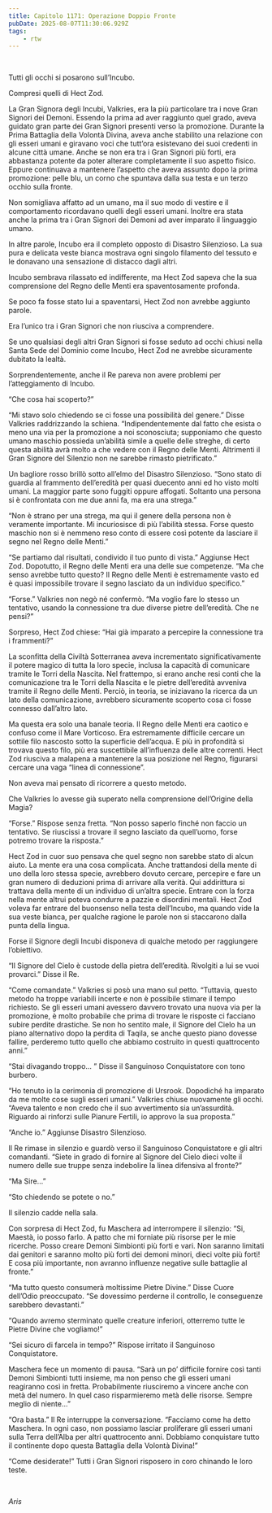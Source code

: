 ```yaml
---
title: Capitolo 1171: Operazione Doppio Fronte
pubDate: 2025-08-07T11:30:06.929Z
tags:
    - rtw
---
```



&nbsp;


Tutti gli occhi si posarono sull’Incubo.


Compresi quelli di Hect Zod.


La Gran Signora degli Incubi, Valkries, era la più particolare tra i nove Gran Signori dei Demoni. Essendo la prima ad aver raggiunto quel grado, aveva guidato gran parte dei Gran Signori presenti verso la promozione. Durante la Prima Battaglia della Volontà Divina, aveva anche stabilito una relazione con gli esseri umani e giravano voci che tutt’ora esistevano dei suoi credenti in alcune città umane. Anche se non era tra i Gran Signori più forti, era abbastanza potente da poter alterare completamente il suo aspetto fisico. Eppure continuava a mantenere l’aspetto che aveva assunto dopo la prima promozione: pelle blu, un corno che spuntava dalla sua testa e un terzo occhio sulla fronte.


Non somigliava affatto ad un umano, ma il suo modo di vestire e il comportamento ricordavano quelli degli esseri umani. Inoltre era stata anche la prima tra i Gran Signori dei Demoni ad aver imparato il linguaggio umano.


In altre parole, Incubo era il completo opposto di Disastro Silenzioso. La sua pura e delicata veste bianca mostrava ogni singolo filamento del tessuto e le donavano una sensazione di distacco dagli altri.


Incubo sembrava rilassato ed indifferente, ma Hect Zod sapeva che la sua comprensione del Regno delle Menti era spaventosamente profonda.


Se poco fa fosse stato lui a spaventarsi, Hect Zod non avrebbe aggiunto parole.


Era l’unico tra i Gran Signori che non riusciva a comprendere.


Se uno qualsiasi degli altri Gran Signori si fosse seduto ad occhi chiusi nella Santa Sede del Dominio come Incubo, Hect Zod ne avrebbe sicuramente dubitato la lealtà.


Sorprendentemente, anche il Re pareva non avere problemi per l’atteggiamento di Incubo.


“Che cosa hai scoperto?”


“Mi stavo solo chiedendo se ci fosse una possibilità del genere.” Disse Valkries raddrizzando la schiena. “Indipendentemente dal fatto che esista o meno una via per la promozione a noi sconosciuta; supponiamo che questo umano maschio possieda un’abilità simile a quelle delle streghe, di certo questa abilità avrà molto a che vedere con il Regno delle Menti. Altrimenti il Gran Signore del Silenzio non ne sarebbe rimasto pietrificato.”


Un bagliore rosso brillò sotto all’elmo del Disastro Silenzioso. “Sono stato di guardia al frammento dell’eredità per quasi duecento anni ed ho visto molti umani. La maggior parte sono fuggiti oppure affogati. Soltanto una persona si è confrontata con me due anni fa, ma era una strega.”


“Non è strano per una strega, ma qui il genere della persona non è veramente importante. Mi incuriosisce di più l’abilità stessa. Forse questo maschio non si è nemmeno reso conto di essere così potente da lasciare il segno nel Regno delle Menti.”


“Se partiamo dal risultati, condivido il tuo punto di vista.” Aggiunse Hect Zod. Dopotutto, il Regno delle Menti era una delle sue competenze. “Ma che senso avrebbe tutto questo? Il Regno delle Menti è estremamente vasto ed è quasi impossibile trovare il segno lasciato da un individuo specifico.”


“Forse.” Valkries non negò né confermò. “Ma voglio fare lo stesso un tentativo, usando la connessione tra due diverse pietre dell’eredità. Che ne pensi?”


Sorpreso, Hect Zod chiese: “Hai già imparato a percepire la connessione tra i frammenti?”


La sconfitta della Civiltà Sotterranea aveva incrementato significativamente il potere magico di tutta la loro specie, inclusa la capacità di comunicare tramite le Torri della Nascita. Nel frattempo, si erano anche resi conti che la comunicazione tra le Torri della Nascita e le pietre dell’eredità avveniva tramite il Regno delle Menti. Perciò, in teoria, se iniziavano la ricerca da un lato della comunicazione, avrebbero sicuramente scoperto cosa ci fosse connesso dall’altro lato.


Ma questa era solo una banale teoria. Il Regno delle Menti era caotico e confuso come il Mare Vorticoso. Era estremamente difficile cercare un sottile filo nascosto sotto la superficie dell’acqua. E più in profondità si trovava questo filo, più era suscettibile all’influenza delle altre correnti. Hect Zod riusciva a malapena a mantenere la sua posizione nel Regno, figurarsi cercare una vaga “linea di connessione”.


Non aveva mai pensato di ricorrere a questo metodo.


Che Valkries lo avesse già superato nella comprensione dell’Origine della Magia?


“Forse.” Rispose senza fretta. “Non posso saperlo finché non faccio un tentativo. Se riuscissi a trovare il segno lasciato da quell’uomo, forse potremo trovare la risposta.”


Hect Zod in cuor suo pensava che quel segno non sarebbe stato di alcun aiuto. La mente era una cosa complicata. Anche trattandosi della mente di uno della loro stessa specie, avrebbero dovuto cercare, percepire e fare un gran numero di deduzioni prima di arrivare alla verità. Qui addirittura si trattava della mente di un individuo di un’altra specie. Entrare con la forza nella mente altrui poteva condurre a pazzie e disordini mentali. Hect Zod voleva far entrare del buonsenso nella testa dell’Incubo, ma quando vide la sua veste bianca, per qualche ragione le parole non si staccarono dalla punta della lingua.


Forse il Signore degli Incubi disponeva di qualche metodo per raggiungere l’obiettivo.


“Il Signore del Cielo è custode della pietra dell’eredità. Rivolgiti a lui se vuoi provarci.” Disse il Re.


“Come comandate.” Valkries si posò una mano sul petto. “Tuttavia, questo metodo ha troppe variabili incerte e non è possibile stimare il tempo richiesto. Se gli esseri umani avessero davvero trovato una nuova via per la promozione, è molto probabile che prima di trovare le risposte ci facciano subire perdite drastiche. Se non ho sentito male, il Signore del Cielo ha un piano alternativo dopo la perdita di Taqila, se anche questo piano dovesse fallire, perderemo tutto quello che abbiamo costruito in questi quattrocento anni.”


“Stai divagando troppo... ” Disse il Sanguinoso Conquistatore con tono burbero.


“Ho tenuto io la cerimonia di promozione di Ursrook. Dopodiché ha imparato da me molte cose sugli esseri umani.” Valkries chiuse nuovamente gli occhi. “Aveva talento e non credo che il suo avvertimento sia un’assurdità. Riguardo ai rinforzi sulle Pianure Fertili, io approvo la sua proposta.”


“Anche io.” Aggiunse Disastro Silenzioso.


Il Re rimase in silenzio e guardò verso il Sanguinoso Conquistatore e gli altri comandanti. “Siete in grado di fornire al Signore del Cielo dieci volte il numero delle sue truppe senza indebolire la linea difensiva al fronte?”


“Ma Sire...”


“Sto chiedendo se potete o no.”


Il silenzio cadde nella sala.


Con sorpresa di Hect Zod, fu Maschera ad interrompere il silenzio: “Si, Maestà, io posso farlo. A patto che mi forniate più risorse per le mie ricerche. Posso creare Demoni Simbionti più forti e vari. Non saranno limitati dai genitori e saranno molto più forti dei demoni minori, dieci volte più forti! E cosa più importante, non avranno influenze negative sulle battaglie al fronte.”


“Ma tutto questo consumerà moltissime Pietre Divine.” Disse Cuore dell’Odio preoccupato. “Se dovessimo perderne il controllo, le conseguenze sarebbero devastanti.”


“Quando avremo sterminato quelle creature inferiori, otterremo tutte le Pietre Divine che vogliamo!”


“Sei sicuro di farcela in tempo?” Rispose irritato il Sanguinoso Conquistatore.


Maschera fece un momento di pausa. “Sarà un po’ difficile fornire così tanti Demoni Simbionti tutti insieme, ma non penso che gli esseri umani reagiranno così in fretta. Probabilmente riusciremo a vincere anche con metà del numero. In quel caso risparmieremo metà delle risorse. Sempre meglio di niente...”


“Ora basta.” Il Re interruppe la conversazione. “Facciamo come ha detto Maschera. In ogni caso, non possiamo lasciar proliferare gli esseri umani sulla Terra dell’Alba per altri quattrocento anni. Dobbiamo conquistare tutto il continente dopo questa Battaglia della Volontà Divina!”


“Come desiderate!” Tutti i Gran Signori risposero in coro chinando le loro teste.


&nbsp;


<em>Aris</em>
                                


                                



